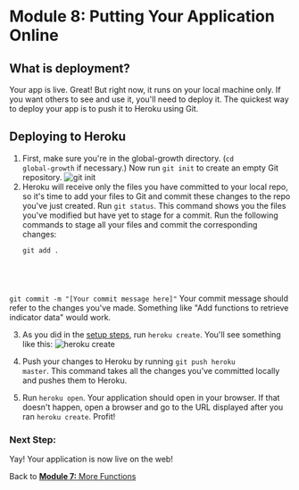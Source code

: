 Module 8: Putting Your Application Online
=========================================

What is deployment?
-----------------
Your app is live. Great! But right now, it runs on your local machine only. If you want others to see and use it, you'll need to deploy it. The quickest way to deploy your app is to push it to Heroku using Git.

Deploying to Heroku
-----------------
1. First, make sure you're in the global-growth directory. (<code>cd global-growth</code> if necessary.) Now run <code>git init</code> to create an empty Git repository.
![git init](img/deploy-git-init.png)
2. Heroku will receive only the files you have committed to your local repo, so it's time to add your files to Git and commit these changes to the repo you've just created.
Run <code>git status</code>. This command shows you the files you've modified but have yet to stage for a commit. Run the following commands to stage all your files and commit the corresponding changes:
	<pre><code>git add .
git commit -m "[Your commit message here]"</code></pre>
Your commit message should refer to the changes you've made. Something like "Add functions to retrieve indicator data" would work.

3. As you did in the [setup steps](https://github.com/ClojureBridge/curriculum/blob/master/outline/setup_osx.md), run <code>heroku create</code>. You'll see something like this:
![heroku create](img/deploy-heroku-create.png)
4. Push your changes to Heroku by running <code>git push heroku master</code>. This command takes all the changes you've committed locally and pushes them to Heroku.

5. Run <code>heroku open</code>. Your application should open in your browser. If that doesn't happen, open a browser and go to the URL displayed after you ran <code>heroku create</code>. Profit!


### Next Step:

Yay! Your application is now live on the web!

Back to [**Module 7:** More Functions](functions2.md)
